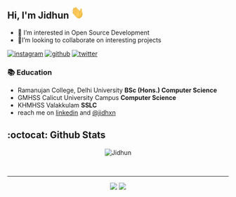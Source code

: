 ## Hi, I'm Jidhun <img src="https://raw.githubusercontent.com/ABSphreak/ABSphreak/master/gifs/Hi.gif" width="30px">
- 💞️ I’m interested in Open Source Development
- 👀I’m looking to collaborate on interesting projects

[![instagram](https://badges.aleen42.com/src/instagram.svg)](https://www.instagram.com/jidhxn/) [ ![github](https://badges.aleen42.com/src/github.svg)](https://github.com/Jidhxn)
 [ ![twitter](https://badges.aleen42.com/src/twitter.svg)](https://twitter.com/jidhxn)
### 📚 Education

- Ramanujan College, Delhi University **BSc (Hons.) Computer Science**
- GMHSS Calicut University Campus **Computer Science**
- KHMHSS Valakkulam **SSLC**
- reach me on [linkedin](https://www.linkedin.com/in/jidhun-pp-12594322b) and [@jidhxn](https://twitter.com/jidhxn)

## :octocat: Github Stats

<p align="center"><img align="center" src="https://github-readme-streak-stats.herokuapp.com/?user=Jidhxn&theme=dark" alt="Jidhun" /></p>

<br /><hr />

<p align="center">
<img height="180em" src="https://github-readme-stats.vercel.app/api?username=Jidhxn&show_icons=true&theme=dark&hide_border=true" />
<img height="180em" src="https://github-readme-stats.vercel.app/api/top-langs/?username=Jidhxn&theme=dark&hide_border=true&layout=compact" /> 
</p>
